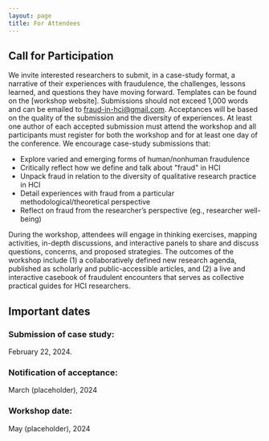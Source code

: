 ```yaml
---
layout: page
title: For Attendees
---
```

## Call for Participation
We invite interested researchers to submit, in a case-study format, a narrative of their experiences with fraudulence, the challenges, lessons learned, and questions they have moving forward. Templates can be found on the [workshop website]. Submissions should not exceed 1,000 words and can be emailed to fraud-in-hci@gmail.com. 
Acceptances will be based on the quality of the submission and the diversity of experiences. 
At least one author of each accepted submission must attend the workshop and all participants must register for both the workshop and for at least one day of the conference. We encourage case-study submissions that: 
- Explore varied and emerging forms of human/nonhuman fraudulence 
- Critically reflect how we define and talk about "fraud" in HCI 
- Unpack fraud in relation to the diversity of qualitative research practice in HCI 
- Detail experiences with fraud from a particular methodological/theoretical perspective
- Reflect on fraud from the researcher’s perspective (eg., researcher well-being)

During the workshop, attendees will engage in thinking exercises, mapping activities, in-depth discussions, and interactive panels to share and discuss questions, concerns, and proposed strategies. The outcomes of the workshop include (1) a collaboratively defined new research agenda, published as scholarly and public-accessible articles, and (2) a live and interactive casebook of fraudulent encounters that serves as collective practical guides for HCI researchers.


## Important dates
### Submission of case study: 
February 22, 2024. 
### Notification of acceptance: 
March (placeholder), 2024
### Workshop date: 
May (placeholder), 2024
